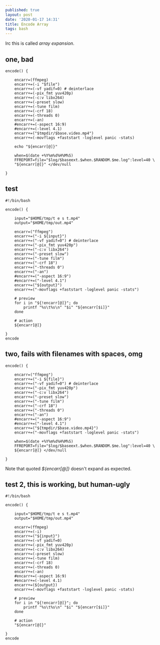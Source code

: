 ```yaml
---
published: true
layout: post
date: '2020-01-17 14:31'
title: Encode Array
tags: bash 
---
```

Irc this is called *array expansion*.

## one, bad

    encode() {

        encarr=(ffmpeg)
        encarr+=(-i "$file")
        encarr+=(-vf yadif=0) # deinterlace
        encarr+=(-pix_fmt yuv420p)
        encarr+=(-c:v libx264)
        encarr+=(-preset slow)
        encarr+=(-tune film)
        encarr+=(-crf 18)
        encarr+=(-threads 0)
        encarr+=(-an)
        #encarr+=(-aspect 16:9)
        #encarr+=(-level 4.1)
        encarr+=("$tmpdir/$base.video.mp4")
        encarr+=(-movflags +faststart -loglevel panic -stats)

        echo "${encarr[@]}"

        when=$(date +%Y%m%d%H%M%S)
        FFREPORT=file="$log/$baseext.$when.$RANDOM.$me.log":level=40 \
        "${encarr[@]}" </dev/null

    }

## test

    #!/bin/bash

    encode() {

        input="$HOME/tmp/t e s t.mp4"
        output="$HOME/tmp/out.mp4"

        encarr=("ffmpeg")
        encarr+=("-i ${input}")
        encarr+=("-vf yadif=0") # deinterlace
        encarr+=("-pix_fmt yuv420p")
        encarr+=("-c:v libx264")
        encarr+=("-preset slow")
        encarr+=("-tune film")
        encarr+=("-crf 18")
        encarr+=("-threads 0")
        encarr+=("-an")
        #encarr+=("-aspect 16:9")
        #encarr+=("-level 4.1")
        encarr+=("${output}")
        encarr+=("-movflags +faststart -loglevel panic -stats")

        # preview
        for i in "${!encarr[@]}"; do 
            printf "%s\t%s\n" "$i" "${encarr[$i]}"
        done
            
        # action
        ${encarr[@]}

    }
    encode

## two, fails with filenames with spaces, omg

    encode() {

        encarr=("ffmpeg")
        encarr+=("-i ${file}")
        encarr+=("-vf yadif=0") # deinterlace
        encarr+=("-pix_fmt yuv420p")
        encarr+=("-c:v libx264")
        encarr+=("-preset slow")
        encarr+=("-tune film")
        encarr+=("-crf 18")
        encarr+=("-threads 0")
        encarr+=("-an")
        #encarr+=("-aspect 16:9")
        #encarr+=("-level 4.1")
        encarr+=("${tmpdir/$base.video.mp4}")
        encarr+=("-movflags +faststart -loglevel panic -stats")
            
        when=$(date +%Y%m%d%H%M%S)
        FFREPORT=file="$log/$baseext.$when.$RANDOM.$me.log":level=40 \
        ${encarr[@]} </dev/null

    }

Note that quoted *${encarr[@]}* doesn't expand as expected.

## test 2, this is working, but human-ugly

    #!/bin/bash

    encode() {

        input="$HOME/tmp/t e s t.mp4"
        output="$HOME/tmp/out.mp4"

        encarr=(ffmpeg)
        encarr+=(-i)
        encarr+=("${input}")
        encarr+=(-vf yadif=0)
        encarr+=(-pix_fmt yuv420p)
        encarr+=(-c:v libx264)
        encarr+=(-preset slow)
        encarr+=(-tune film)
        encarr+=(-crf 18)
        encarr+=(-threads 0)
        encarr+=(-an)
        #encarr+=(-aspect 16:9)
        #encarr+=(-level 4.1)
        encarr+=(${output})
        encarr+=(-movflags +faststart -loglevel panic -stats)

        # preview
        for i in "${!encarr[@]}"; do 
            printf "%s\t%s\n" "$i" "${encarr[$i]}"
        done
            
        # action
        "${encarr[@]}"

    }
    encode

